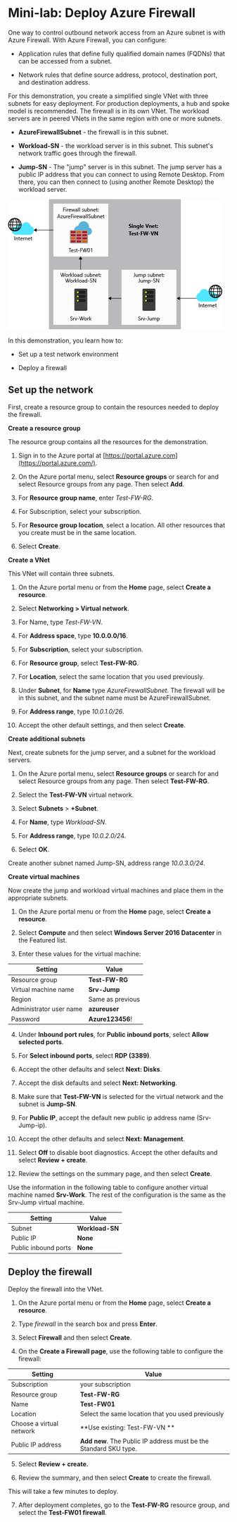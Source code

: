 # Mini-lab: Deploy Azure Firewall

One way to control outbound network access from an Azure subnet is with Azure Firewall. With Azure Firewall, you can configure:

* Application rules that define fully qualified domain names (FQDNs) that can be accessed from a subnet.

* Network rules that define source address, protocol, destination port, and destination address.

For this demonstration, you create a simplified single VNet with three subnets for easy deployment. For production deployments, a hub and spoke model is recommended. The firewall is in its own VNet. The workload servers are in peered VNets in the same region with one or more subnets.

* **AzureFirewallSubnet** - the firewall is in this subnet.

* **Workload-SN** - the workload server is in this subnet. This subnet's network traffic goes through the firewall.

* **Jump-SN** - The "jump" server is in this subnet. The jump server has a public IP address that you can connect to using Remote Desktop. From there, you can then connect to (using another Remote Desktop) the workload server.

![Tutorial network infrastructure](../../Linked_Image_Files/deploy_azure_firewall_image1.png)

In this demonstration, you learn how to:

* Set up a test network environment

* Deploy a firewall

 

## Set up the network

First, create a resource group to contain the resources needed to deploy the firewall. 

**Create a resource group**

The resource group contains all the resources for the demonstration.

1. Sign in to the Azure portal at [https://portal.azure.com](https://portal.azure.com/).

2. On the Azure portal menu, select **Resource groups** or search for and select Resource groups from any page. Then select **Add**.

3. For **Resource group name**, enter *Test-FW-RG*.

4. For Subscription, select your subscription.

5. For **Resource group location**, select a location. All other resources that you create must be in the same location.

6. Select **Create**.

**Create a VNet**

This VNet will contain three subnets.

1. On the Azure portal menu or from the **Home** page, select **Create a resource**.

2. Select **Networking > Virtual network**.

3. For Name, type *Test-FW-VN*.

4. For **Address space**, type **10.0.0.0/16**.

5. For **Subscription**, select your subscription.

6. For **Resource group**, select **Test-FW-RG**.

7. For **Location**, select the same location that you used previously.

8. Under **Subnet**, for **Name** type *AzureFirewallSubnet*. The firewall will be in this subnet, and the subnet name must be AzureFirewallSubnet.

9. For **Address range**, type *10.0.1.0/26*.

10. Accept the other default settings, and then select **Create**.

**Create additional subnets**

Next, create subnets for the jump server, and a subnet for the workload servers.

1. On the Azure portal menu, select **Resource groups** or search for and select Resource groups from any page. Then select **Test-FW-RG**.

2. Select the **Test-FW-VN** virtual network.

3. Select **Subnets** > **+Subnet**.

4. For **Name**, type *Workload-SN*.

5. For **Address range**, type *10.0.2.0/2*4.

6. Select **OK**.

Create another subnet named Jump-SN, address range *10.0.3.0/24*.

**Create virtual machines**

Now create the jump and workload virtual machines and place them in the appropriate subnets.

1. On the Azure portal menu or from the **Home** page, select **Create a resource**.

2. Select **Compute** and then select **Windows Server 2016 Datacenter** in the Featured list.

3. Enter these values for the virtual machine:

| Setting | Value |
|-------------------------|------------------|
| Resource group | **Test-FW-RG** |
| Virtual machine name | **Srv-Jump** |
| Region | Same as previous |
| Administrator user name | **azureuser** |
| Password | **Azure123456**! |


4. Under **Inbound port rules**, for **Public inbound ports**, select **Allow selected ports**.

5. For **Select inbound ports**, select **RDP (3389)**.

6. Accept the other defaults and select **Next: Disks**.

7. Accept the disk defaults and select **Next: Networking**.

8. Make sure that **Test-FW-VN** is selected for the virtual network and the subnet is **Jump-SN**.

9. For **Public IP**, accept the default new public ip address name (Srv-Jump-ip).

10. Accept the other defaults and select **Next: Management**.

11. Select **Off** to disable boot diagnostics. Accept the other defaults and select **Review + create**.

12. Review the settings on the summary page, and then select **Create**.

Use the information in the following table to configure another virtual machine named **Srv-Work**. The rest of the configuration is the same as the Srv-Jump virtual machine.

| Setting | Value |
|----------------------|-------------|
| Subnet | **Workload-SN** |
| Public IP | **None** |
| Public inbound ports | **None** |


## Deploy the firewall

Deploy the firewall into the VNet.

1. On the Azure portal menu or from the **Home** page, select **Create a resource**.

2. Type *firewall* in the search box and press **Enter**.

3. Select **Firewall** and then select **Create**.

4. On the **Create a Firewall page**, use the following table to configure the firewall:

| Setting | Value |
|--------------------------|---------------------------------------------------------------|
| Subscription | your subscription |
| Resource group | **Test-FW-RG** |
| Name | **Test-FW01** |
| Location | Select the same location that you used previously |
| Choose a virtual network | **Use existing: Test-FW-VN **|
| Public IP address | **Add new**. The Public IP address must be the Standard SKU type. | |


5. Select **Review + create.**

6. Review the summary, and then select **Create** to create the firewall.

This will take a few minutes to deploy.

7. After deployment completes, go to the **Test-FW-RG** resource group, and select the **Test-FW01 firewall**.


 
